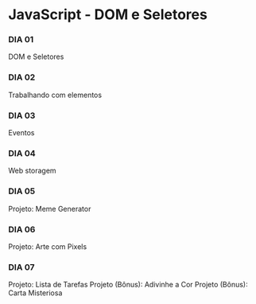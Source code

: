 # JavaScript - DOM e Seletores

### DIA 01 
DOM e Seletores

### DIA 02
Trabalhando com elementos

### DIA 03
Eventos

### DIA 04
Web storagem

### DIA 05
Projeto: Meme Generator

### DIA 06
Projeto: Arte com Pixels

### DIA 07
Projeto: Lista de Tarefas
Projeto (Bônus): Adivinhe a Cor
Projeto (Bônus): Carta Misteriosa